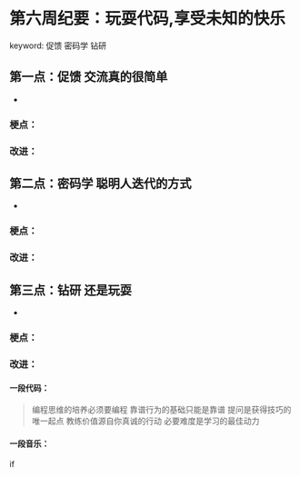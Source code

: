 # 第六周纪要：玩耍代码,享受未知的快乐

keyword: 促馈 密码学 钻研

## 第一点：促馈 交流真的很简单
- 
### 梗点：
### 改进：
## 第二点：密码学 聪明人迭代的方式
- 
### 梗点：
### 改进：
## 第三点：钻研 还是玩耍
- 
### 梗点：
### 改进：

#### 一段代码：
> 编程思维的培养必须要编程
靠谱行为的基础只能是靠谱
提问是获得技巧的唯一起点
教练价值源自你真诚的行动
必要难度是学习的最佳动力

#### 一段音乐：

if 
